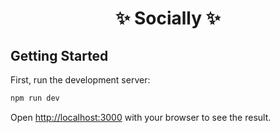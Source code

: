 <h1 align="center">✨ Socially ✨</h1>

## Getting Started

First, run the development server:

```bash
npm run dev
```

Open [http://localhost:3000](http://localhost:3000) with your browser to see the result.

